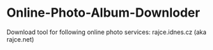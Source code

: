 # Online-Photo-Album-Downloder
Download tool for following online photo services: rajce.idnes.cz (aka rajce.net)
